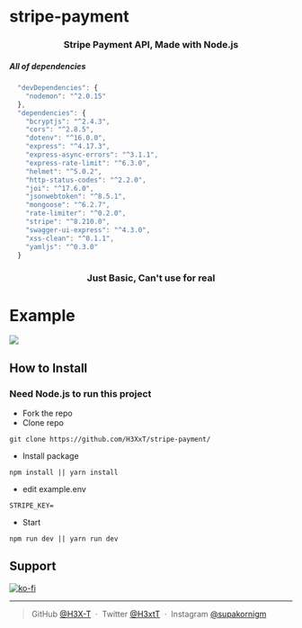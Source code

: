 # stripe-payment

<h3 align="center">Stripe Payment API, Made with Node.js </h3>

<h5>All of dependencies</h5>

```js
  "devDependencies": {
    "nodemon": "^2.0.15"
  },
  "dependencies": {
    "bcryptjs": "^2.4.3",
    "cors": "^2.8.5",
    "dotenv": "^16.0.0",
    "express": "^4.17.3",
    "express-async-errors": "^3.1.1",
    "express-rate-limit": "^6.3.0",
    "helmet": "^5.0.2",
    "http-status-codes": "^2.2.0",
    "joi": "^17.6.0",
    "jsonwebtoken": "^8.5.1",
    "mongoose": "^6.2.7",
    "rate-limiter": "^0.2.0",
    "stripe": "^8.210.0",
    "swagger-ui-express": "^4.3.0",
    "xss-clean": "^0.1.1",
    "yamljs": "^0.3.0"
  }
```

<h3 align="center">
 <a>Just Basic, Can't use for real</a>
</h3>

# Example

![](https://cdn.discordapp.com/attachments/740561017083527179/955421200467775488/unknown.png)

## How to Install

### Need Node.js to run this project

- Fork the repo
- Clone repo

```
git clone https://github.com/H3XxT/stripe-payment/
```

- Install package

```
npm install || yarn install
```

- edit example.env

```
STRIPE_KEY=
```

- Start

```
npm run dev || yarn run dev
```

## Support

[![ko-fi](https://ko-fi.com/img/githubbutton_sm.svg)](https://ko-fi.com/L4L6ARTNW)

---

> GitHub [@H3X-T](https://github.com/H3X-T) &nbsp;&middot;&nbsp;
> Twitter [@H3xtT](https://twitter.com/H3xtT) &nbsp;&middot;&nbsp;
> Instagram [@supakornigm](https://instagram.com/supakornigm)
